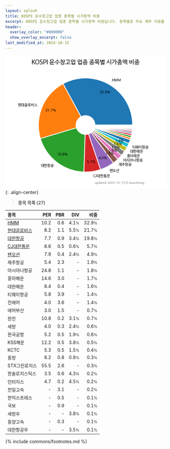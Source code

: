 ```yaml
---
layout: splash
title: KOSPI 운수창고업 업종 종목별 시가총액 비중
excerpt: KOSPI 운수창고업 업종 종목별 시가총액 비중입니다. 종목별로 주요 재무 지표를 함께 표시합니다.
header:
  overlay_color: "#800000"
  show_overlay_excerpt: false
last_modified_at: 2024-10-15
---
```



![KOSPI 운수창고업 업종 종목별 시가총액 비중](/stats/sector/images/kospi_업종_운수창고업_종목.png){: .align-center}


> **종목 목록 (27)**<a id="list"></a>

| **종목** | **PER** | **PBR** | **DIV** | **비중** |
| :------- | ------: | ------: | ------: | -------: |
| [HMM](/011200/) | 10.2 | 0.6 | 4.1<small>%</small> | 32.9<small>%</small> |
| [현대글로비스](/086280/) | 8.2 | 1.1 | 5.5<small>%</small> | 21.7<small>%</small> |
| [대한항공](/003490/) | 7.7 | 0.9 | 3.4<small>%</small> | 19.8<small>%</small> |
| [CJ대한통운](/000120/) | 8.6 | 0.5 | 0.6<small>%</small> | 5.7<small>%</small> |
| [팬오션](/028670/) | 7.9 | 0.4 | 2.4<small>%</small> | 4.9<small>%</small> |
| 제주항공 | 5.4 | 2.3 | - | 1.9<small>%</small> |
| 아시아나항공 | 24.8 | 1.1 | - | 1.8<small>%</small> |
| 흥아해운 | 14.6 | 3.0 | - | 1.7<small>%</small> |
| 대한해운 | 8.4 | 0.4 | - | 1.6<small>%</small> |
| 티웨이항공 | 5.8 | 3.9 | - | 1.4<small>%</small> |
| 진에어 | 4.0 | 3.6 | - | 1.4<small>%</small> |
| 에어부산 | 3.0 | 1.5 | - | 0.7<small>%</small> |
| 한진 | 10.8 | 0.2 | 3.1<small>%</small> | 0.7<small>%</small> |
| 세방 | 4.0 | 0.3 | 2.4<small>%</small> | 0.6<small>%</small> |
| 한국공항 | 5.2 | 0.5 | 1.9<small>%</small> | 0.6<small>%</small> |
| KSS해운 | 12.2 | 0.5 | 3.8<small>%</small> | 0.5<small>%</small> |
| KCTC | 5.3 | 0.5 | 1.5<small>%</small> | 0.4<small>%</small> |
| 동방 | 8.2 | 0.8 | 0.8<small>%</small> | 0.3<small>%</small> |
| STX그린로지스 | 55.5 | 2.6 | - | 0.3<small>%</small> |
| 한솔로지스틱스 | 3.5 | 0.6 | 4.3<small>%</small> | 0.2<small>%</small> |
| 인터지스 | 4.7 | 0.2 | 4.5<small>%</small> | 0.2<small>%</small> |
| 천일고속 | - | 3.1 | - | 0.2<small>%</small> |
| 한익스프레스 | - | 0.5 | - | 0.1<small>%</small> |
| 국보 | - | 0.9 | - | 0.1<small>%</small> |
| 세방우 | - | - | 3.8<small>%</small> | 0.1<small>%</small> |
| 동양고속 | - | 0.3 | - | 0.1<small>%</small> |
| 대한항공우 | - | - | 3.5<small>%</small> | 0.1<small>%</small> |

{% include commons/footnotes.md %}